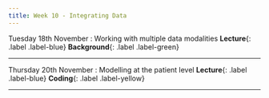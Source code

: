 ```yaml
---
title: Week 10 - Integrating Data
---
```


Tuesday 18th November
: Working with multiple data modalities **Lecture**{: .label .label-blue} **Background**{: .label .label-green}
<!-- : [Slides]() &#183; [Video]() -->

---

Thursday 20th November
: Modelling at the patient level **Lecture**{: .label .label-blue} **Coding**{: .label .label-yellow}
<!-- : [Slides]() &#183; [Video]() -->
<!-- : [Notebook]() &#183; [Notebook]() -->

---
